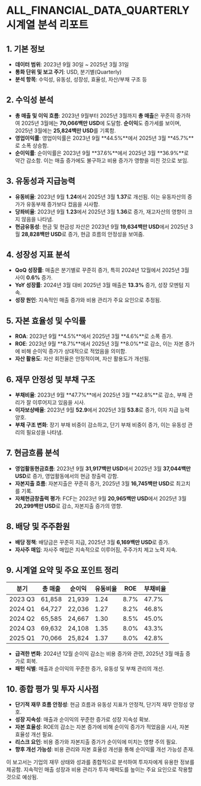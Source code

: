 # ALL_FINANCIAL_DATA_QUARTERLY 시계열 분석 리포트

## 1. 기본 정보
- **데이터 범위**: 2023년 9월 30일 ~ 2025년 3월 31일
- **통화 단위 및 보고 주기**: USD, 분기별(Quarterly)
- **분석 항목**: 수익성, 유동성, 성장성, 효율성, 자산/부채 구조 등

## 2. 수익성 분석
- **총 매출 및 이익 흐름**: 2023년 9월부터 2025년 3월까지 **총 매출**은 꾸준히 증가하여 2025년 3월에는 **70,066백만 USD**에 도달함. **순이익**도 증가세를 보이며, 2025년 3월에는 **25,824백만 USD**를 기록함.
- **영업이익률**: 영업이익률은 2023년 9월 **44.5%**에서 2025년 3월 **45.7%**로 소폭 상승함.
- **순이익률**: 순이익률은 2023년 9월 **37.6%**에서 2025년 3월 **36.9%**로 약간 감소함. 이는 매출 증가에도 불구하고 비용 증가가 영향을 미친 것으로 보임.

## 3. 유동성과 지급능력
- **유동비율**: 2023년 9월 **1.24**에서 2025년 3월 **1.37**로 개선됨. 이는 유동자산의 증가가 유동부채 증가보다 컸음을 시사함.
- **당좌비율**: 2023년 9월 **1.23**에서 2025년 3월 **1.36**로 증가, 재고자산의 영향이 크지 않음을 나타냄.
- **현금유동성**: 현금 및 현금성 자산은 2023년 9월 **19,634백만 USD**에서 2025년 3월 **28,828백만 USD**로 증가, 현금 흐름의 안정성을 보여줌.

## 4. 성장성 지표 분석
- **QoQ 성장률**: 매출은 분기별로 꾸준히 증가, 특히 2024년 12월에서 2025년 3월 사이 **0.6%** 증가.
- **YoY 성장률**: 2024년 3월 대비 2025년 3월 매출은 **13.3%** 증가, 성장 모멘텀 지속.
- **성장 원인**: 지속적인 매출 증가와 비용 관리가 주요 요인으로 추정됨.

## 5. 자본 효율성 및 수익률
- **ROA**: 2023년 9월 **4.5%**에서 2025년 3월 **4.6%**로 소폭 증가.
- **ROE**: 2023년 9월 **8.7%**에서 2025년 3월 **8.0%**로 감소, 이는 자본 증가에 비해 순이익 증가가 상대적으로 적었음을 의미함.
- **자산 활용도**: 자산 회전율은 안정적이며, 자산 활용도가 개선됨.

## 6. 재무 안정성 및 부채 구조
- **부채비율**: 2023년 9월 **47.7%**에서 2025년 3월 **42.8%**로 감소, 부채 관리가 잘 이루어지고 있음을 시사.
- **이자보상배율**: 2023년 9월 **52.9**에서 2025년 3월 **53.8**로 증가, 이자 지급 능력 양호.
- **부채 구조 변화**: 장기 부채 비중이 감소하고, 단기 부채 비중이 증가, 이는 유동성 관리의 필요성을 나타냄.

## 7. 현금흐름 분석
- **영업활동현금흐름**: 2023년 9월 **31,917백만 USD**에서 2025년 3월 **37,044백만 USD**로 증가, 영업활동에서의 현금 창출력 강함.
- **자본지출 흐름**: 자본지출은 꾸준히 증가, 2025년 3월 **16,745백만 USD**로 최고치를 기록.
- **자체현금창출력 평가**: FCF는 2023년 9월 **20,965백만 USD**에서 2025년 3월 **20,299백만 USD**로 감소, 자본지출 증가의 영향.

## 8. 배당 및 주주환원
- **배당 정책**: 배당금은 꾸준히 지급, 2025년 3월 **6,169백만 USD**로 증가.
- **자사주 매입**: 자사주 매입은 지속적으로 이루어짐, 주주가치 제고 노력 지속.

## 9. 시계열 요약 및 주요 포인트 정리
| 분기 | 총 매출 | 순이익 | 유동비율 | ROE | 부채비율 |
|------|--------|--------|---------|-----|---------|
| 2023 Q3 | 61,858 | 21,939 | 1.24 | 8.7% | 47.7% |
| 2024 Q1 | 64,727 | 22,036 | 1.27 | 8.2% | 46.8% |
| 2024 Q2 | 65,585 | 24,667 | 1.30 | 8.5% | 45.0% |
| 2024 Q3 | 69,632 | 24,108 | 1.35 | 8.0% | 43.3% |
| 2025 Q1 | 70,066 | 25,824 | 1.37 | 8.0% | 42.8% |

- **급격한 변화**: 2024년 12월 순이익 감소는 비용 증가와 관련, 2025년 3월 매출 증가로 회복.
- **패턴 식별**: 매출과 순이익의 꾸준한 증가, 유동성 및 부채 관리의 개선.

## 10. 종합 평가 및 투자 시사점
- **단기적 재무 흐름 안정성**: 현금 흐름과 유동성 지표가 안정적, 단기적 재무 안정성 양호.
- **성장 지속성**: 매출과 순이익의 꾸준한 증가로 성장 지속성 확보.
- **자본 효율성**: ROE의 감소는 자본 증가에 비해 순이익 증가가 적었음을 시사, 자본 효율성 개선 필요.
- **리스크 요인**: 비용 증가와 자본지출 증가가 순이익에 미치는 영향 주의 필요.
- **향후 개선 가능성**: 비용 관리와 자본 효율성 개선을 통해 순이익률 개선 가능성 존재.

이 보고서는 기업의 재무 상태와 성과를 종합적으로 분석하여 투자자에게 유용한 정보를 제공함. 지속적인 매출 성장과 비용 관리가 투자 매력도를 높이는 주요 요인으로 작용할 것으로 예상됨.